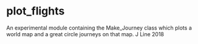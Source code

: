<h1 id="plot_flights">plot_flights</h1>

An experimental module containing the Make_Journey class
which plots a world map and a great circle journeys on
that map. J Line 2018
